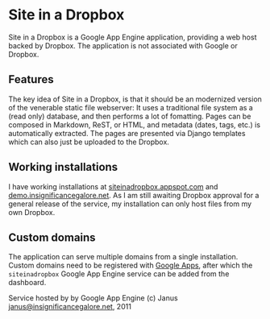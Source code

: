 Site in a Dropbox
=================
Site in a Dropbox is a Google App Engine application, providing a web host backed by Dropbox. The application is not associated with Google or Dropbox.

Features
--------
The key idea of Site in a Dropbox, is that it should be an modernized version of the venerable static file webserver: It uses a traditional file system as a (read only) database, and then performs a lot of fomatting. 
Pages can be composed in Markdown, ReST, or HTML, and metadata (dates, tags, etc.) is automatically extracted. The pages are presented via Django templates which can also just be uploaded to the Dropbox. 

Working installations
---------------------
I have working installations at [siteinadropbox.appspot.com](http://siteinadropbox.appspot.com) and [demo.insignificancegalore.net](http://demo.insignificancegalore.net). As I am still awaiting Dropbox approval for a general release of the service, my installation can only host files from my own Dropbox.

Custom domains
--------------
The application can serve multiple domains from a single installation. Custom domains need to be registered with [Google Apps](http://www.google.com/apps/intl/en/group/index.html), after which the `siteinadropbox` Google App Engine service can be added from the dashboard.  


Service hosted by by Google App Engine
(c) Janus <janus@insignificancegalore.net>, 2011

